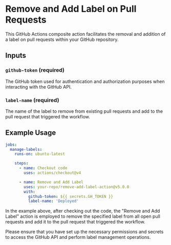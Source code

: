 # Remove and Add Label on Pull Requests

This GitHub Actions composite action facilitates the removal and addition of a label on pull requests within your GitHub repository.

## Inputs

### `github-token` (required)
The GitHub token used for authentication and authorization purposes when interacting with the GitHub API.

### `label-name` (required)
The name of the label to remove from existing pull requests and add to the pull request that triggered the workflow.

## Example Usage
```yaml
jobs:
  manage-labels:
    runs-on: ubuntu-latest

    steps:
      - name: Checkout code
        uses: actions/checkout@v4

      - name: Remove and Add Label
        uses: your-repo/remove-add-label-action@v5.0.0
        with:
          github-token: ${{ secrets.GH_TOKEN }}
          label-name: 'Deployed'
```

In the example above, after checking out the code, the "Remove and Add Label" action is employed to remove the specified label from all open pull requests and add it to the pull request that triggered the workflow.

Please ensure that you have set up the necessary permissions and secrets to access the GitHub API and perform label management operations.